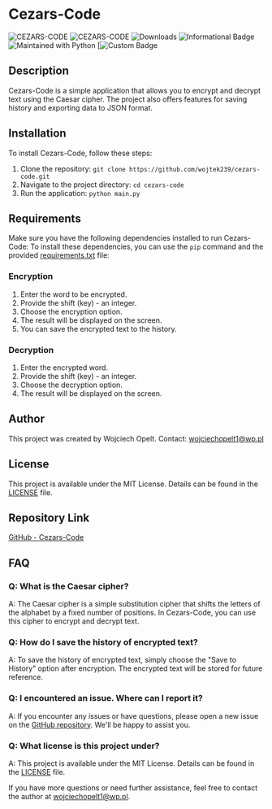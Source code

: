 # Cezars-Code
![CEZARS-CODE](https://img.shields.io/badge/python-3.11%20-blue)
![CEZARS-CODE](https://img.shields.io/badge/python-Cezar's_Code-green)
![Downloads](https://img.shields.io/badge/downloads-0-blue)
![Informational Badge](https://img.shields.io/badge/status-finished-yellow)
![Maintained with Python](https://img.shields.io/badge/maintained%20with-Python-purple)
[![Custom Badge](https://ingredient-generation-generated-ingredients.canva.com/2b42e39b-d0ba-4235-af2f-4bb0dd42bcc3?X-Amz-Algorithm=AWS4-HMAC-SHA256&X-Amz-Credential=AKIAQYCGKMUHQLRPZXQM%2F20231114%2Fus-east-1%2Fs3%2Faws4_request&X-Amz-Date=20231114T204431Z&X-Amz-Expires=151155&X-Amz-Signature=7f6dab038cece4eb8238b6ab82ea4141d918e8aab9e24a8593b7cf997ceafc05&X-Amz-SignedHeaders=host%3Bx-amz-expected-bucket-owner&response-expires=Thu%2C%2016%20Nov%202023%2014%3A43%3A46%20GMT)



## Description
Cezars-Code is a simple application that allows you to encrypt and decrypt text using the Caesar cipher. The project also offers features for saving history and exporting data to JSON format.

## Installation
To install Cezars-Code, follow these steps:
1. Clone the repository: `git clone https://github.com/wojtek239/cezars-code.git`
2. Navigate to the project directory: `cd cezars-code`
3. Run the application: `python main.py`

## Requirements

Make sure you have the following dependencies installed to run Cezars-Code:
To install these dependencies, you can use the `pip` command and the provided [requirements.txt](/path/to/requirements.txt) file:

### Encryption
1. Enter the word to be encrypted.
2. Provide the shift (key) - an integer.
3. Choose the encryption option.
4. The result will be displayed on the screen.
5. You can save the encrypted text to the history.

### Decryption
1. Enter the encrypted word.
2. Provide the shift (key) - an integer.
3. Choose the decryption option.
4. The result will be displayed on the screen.

## Author
This project was created by Wojciech Opelt. Contact: wojciechopelt1@wp.pl

## License
This project is available under the MIT License. Details can be found in the [LICENSE](LICENSE) file.

## Repository Link
[GitHub - Cezars-Code](https://github.com/wojtek239/cezars-code)

## FAQ

### Q: What is the Caesar cipher?
A: The Caesar cipher is a simple substitution cipher that shifts the letters of the alphabet by a fixed number of positions. In Cezars-Code, you can use this cipher to encrypt and decrypt text.

### Q: How do I save the history of encrypted text?
A: To save the history of encrypted text, simply choose the "Save to History" option after encryption. The encrypted text will be stored for future reference.

### Q: I encountered an issue. Where can I report it?
A: If you encounter any issues or have questions, please open a new issue on the [GitHub repository](https://github.com/wojtek239/cezars-code/issues). We'll be happy to assist you.

### Q: What license is this project under?
A: This project is available under the MIT License. Details can be found in the [LICENSE](LICENSE) file.

If you have more questions or need further assistance, feel free to contact the author at wojciechopelt1@wp.pl.


